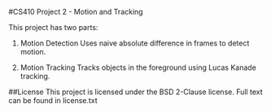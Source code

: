 #CS410 Project 2 - Motion and Tracking

This project has two parts:

1. Motion Detection
Uses naive absolute difference in frames to detect motion.

2. Motion Tracking
Tracks objects in the foreground using Lucas Kanade tracking.

##License
This project is licensed under the BSD 2-Clause license. Full text can be found in license.txt 

